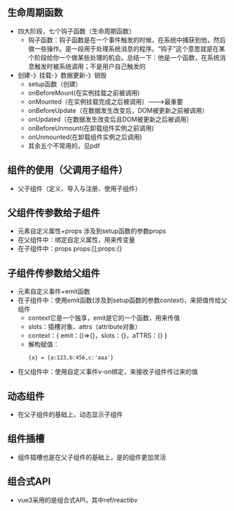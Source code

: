 ## 生命周期函数
  - 四大阶段，七个钩子函数（生命周期函数）
    - 钩子函数：钩子函数是在一个事件触发的时候，在系统中捕获到他，然后做一些操作。是一段用于处理系统消息的程序。“钩子”这个意思就是在某个阶段给你一个做某些处理的机会。总结一下：他是一个函数，在系统消息触发时被系统调用；不是用户自己触发的
  - 创建-》挂载-》数据更新-》销毁
    - setup函数（创建）
    - onBeforeMount(在实例挂载之前被调用)
    - onMounted（在实例挂载完成之后被调用）--->最重要
    - onBeforeUpdate（在数据发生改变后，DOM被更新之前被调用）
    - onUpdated（在数据发生改变后且DOM被更新之后被调用）
    - onBeforeUnmount(在卸载组件实例之前调用)
    - onUnmounted(在卸载组件实例之后调用)
    - 其余五个不常用的，见pdf
## 组件的使用（父调用子组件）
  - 父子组件（定义、导入与注册、使用子组件）
## 父组件传参数给子组件
  - 元素自定义属性+props  涉及到setup函数的参数props
  - 在父组件中：绑定自定义属性，用来传变量
  - 在子组件中：props  props:[];props:{}
## 子组件传参数给父组件
  - 元素自定义事件+emit函数
  - 在子组件中：使用emit函数(涉及到setup函数的参数context)，来把值传给父组件
    - context它是一个独享，emit是它的一个函数，用来传值
    - slots：插槽对象、attrs（attribute对象）
    - context：{ emit：()=>{}，slots：{}，aTTRS：{} }
    - 解构赋值：  
      ```
      {a} = {a:123,b:456,c:'aaa'}

      ```
  - 在父组件中：使用自定义事件v-on绑定，来接收子组件传过来的值

## 动态组件
- 在父子组件的基础上，动态显示子组件

## 组件插槽
- 组件插槽也是在父子组件的基础上，是的组件更加灵活
  
## 组合式API
- vue3采用的是组合式API，其中ref/reactibv

